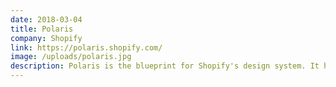 ```yaml
---
date: 2018-03-04
title: Polaris
company: Shopify
link: https://polaris.shopify.com/
image: /uploads/polaris.jpg
description: Polaris is the blueprint for Shopify's design system. It helps collaborate across disciplines to build a great experience for all of Shopify’s merchants.
---
```

